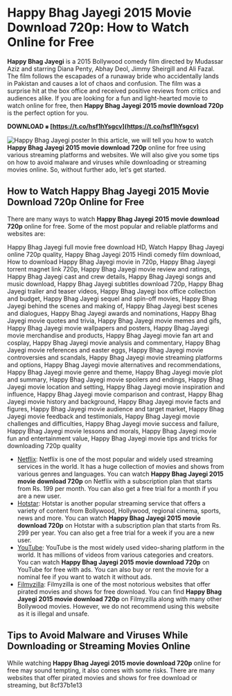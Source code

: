 # Happy Bhag Jayegi 2015 Movie Download 720p: How to Watch Online for Free
 
**Happy Bhag Jayegi** is a 2015 Bollywood comedy film directed by Mudassar Aziz and starring Diana Penty, Abhay Deol, Jimmy Sheirgill and Ali Fazal. The film follows the escapades of a runaway bride who accidentally lands in Pakistan and causes a lot of chaos and confusion. The film was a surprise hit at the box office and received positive reviews from critics and audiences alike. If you are looking for a fun and light-hearted movie to watch online for free, then **Happy Bhag Jayegi 2015 movie download 720p** is the perfect option for you.
 
**DOWNLOAD ⚹ [https://t.co/hsf1hYsgcv](https://t.co/hsf1hYsgcv)**


 ![Happy Bhag Jayegi poster](https://upload.wikimedia.org/wikipedia/en/8/8a/Happy_Bhag_Jayegi_poster.jpg) 
In this article, we will tell you how to watch **Happy Bhag Jayegi 2015 movie download 720p** online for free using various streaming platforms and websites. We will also give you some tips on how to avoid malware and viruses while downloading or streaming movies online. So, without further ado, let's get started.
 
## How to Watch Happy Bhag Jayegi 2015 Movie Download 720p Online for Free
 
There are many ways to watch **Happy Bhag Jayegi 2015 movie download 720p** online for free. Some of the most popular and reliable platforms and websites are:
 
Happy Bhag Jayegi full movie free download HD,  Watch Happy Bhag Jayegi online 720p quality,  Happy Bhag Jayegi 2015 Hindi comedy film download,  How to download Happy Bhag Jayegi movie in 720p,  Happy Bhag Jayegi torrent magnet link 720p,  Happy Bhag Jayegi movie review and ratings,  Happy Bhag Jayegi cast and crew details,  Happy Bhag Jayegi songs and music download,  Happy Bhag Jayegi subtitles download 720p,  Happy Bhag Jayegi trailer and teaser videos,  Happy Bhag Jayegi box office collection and budget,  Happy Bhag Jayegi sequel and spin-off movies,  Happy Bhag Jayegi behind the scenes and making of,  Happy Bhag Jayegi best scenes and dialogues,  Happy Bhag Jayegi awards and nominations,  Happy Bhag Jayegi movie quotes and trivia,  Happy Bhag Jayegi movie memes and gifs,  Happy Bhag Jayegi movie wallpapers and posters,  Happy Bhag Jayegi movie merchandise and products,  Happy Bhag Jayegi movie fan art and cosplay,  Happy Bhag Jayegi movie analysis and commentary,  Happy Bhag Jayegi movie references and easter eggs,  Happy Bhag Jayegi movie controversies and scandals,  Happy Bhag Jayegi movie streaming platforms and options,  Happy Bhag Jayegi movie alternatives and recommendations,  Happy Bhag Jayegi movie genre and theme,  Happy Bhag Jayegi movie plot and summary,  Happy Bhag Jayegi movie spoilers and endings,  Happy Bhag Jayegi movie location and setting,  Happy Bhag Jayegi movie inspiration and influence,  Happy Bhag Jayegi movie comparison and contrast,  Happy Bhag Jayegi movie history and background,  Happy Bhag Jayegi movie facts and figures,  Happy Bhag Jayegi movie audience and target market,  Happy Bhag Jayegi movie feedback and testimonials,  Happy Bhag Jayegi movie challenges and difficulties,  Happy Bhag Jayegi movie success and failure,  Happy Bhag Jayegi movie lessons and morals,  Happy Bhag Jayegi movie fun and entertainment value,  Happy Bhag Jayegi movie tips and tricks for downloading 720p quality
 
- [Netflix](https://www.netflix.com/in/title/80108215): Netflix is one of the most popular and widely used streaming services in the world. It has a huge collection of movies and shows from various genres and languages. You can watch **Happy Bhag Jayegi 2015 movie download 720p** on Netflix with a subscription plan that starts from Rs. 199 per month. You can also get a free trial for a month if you are a new user.
- [Hotstar](https://www.hotstar.com/in/movies/happy-bhag-jayegi/1000104840/watch): Hotstar is another popular streaming service that offers a variety of content from Bollywood, Hollywood, regional cinema, sports, news and more. You can watch **Happy Bhag Jayegi 2015 movie download 720p** on Hotstar with a subscription plan that starts from Rs. 299 per year. You can also get a free trial for a week if you are a new user.
- [YouTube](https://www.youtube.com/watch?v=1YU2P6OZQI4): YouTube is the most widely used video-sharing platform in the world. It has millions of videos from various categories and creators. You can watch **Happy Bhag Jayegi 2015 movie download 720p** on YouTube for free with ads. You can also buy or rent the movie for a nominal fee if you want to watch it without ads.
- [Filmyzilla](https://filmyzilla.me/movies/happy-bhag-jayegi-2016-hindi-full-movie-download.html): Filmyzilla is one of the most notorious websites that offer pirated movies and shows for free download. You can find **Happy Bhag Jayegi 2015 movie download 720p** on Filmyzilla along with many other Bollywood movies. However, we do not recommend using this website as it is illegal and unsafe.

## Tips to Avoid Malware and Viruses While Downloading or Streaming Movies Online
 
While watching **Happy Bhag Jayegi 2015 movie download 720p** online for free may sound tempting, it also comes with some risks. There are many websites that offer pirated movies and shows for free download or streaming, but
 8cf37b1e13
 
